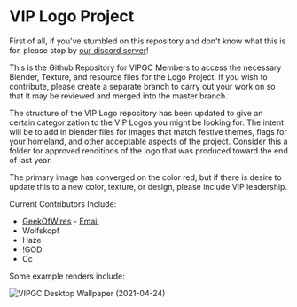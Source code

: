 # VIP Logo Project

First of all, if you've stumbled on this repository and don't know what this is for, please stop by [our discord server](https://discord.me/vipgc)!

This is the Github Repository for VIPGC Members to access the necessary Blender, Texture, and resource files for the Logo Project. If you wish to contribute, please create a separate branch to carry out your work on so that it may be reviewed and merged into the master branch.

The structure of the VIP Logo repository has been updated to give an certain categorization to the VIP Logos you might be looking for. The intent will be to add in blender files for images that match festive themes, flags for your homeland, and other acceptable aspects of the project. Consider this a folder for approved renditions of the logo that was produced toward the end of last year.

The primary image has converged on the color red, but if there is desire to update this to a new color, texture, or design, please include VIP leadership.

Current Contributors Include:

- [GeekOfWires](https://geekofwires.com) - [Email](mailto:geekofwires@vivaldi.net)
- Wolfskopf
- Haze
- !GOD
- Cc

Some example renders include:

![VIPGC Desktop Wallpaper](./Current/Primary/VIP_4K.png)
(2021-04-24)
